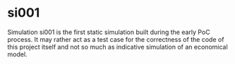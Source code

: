 # si001

Simulation si001 is the first static simulation built during the early PoC
process. It may rather act as a test case for the correctness of the code of
this project itself and not so much as indicative simulation of an economical
model.
